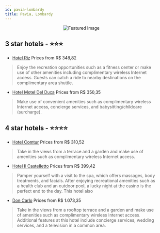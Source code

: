 ```yaml
---
id: pavia-lombardy
title: Pavia, Lombardy
---
```


<center><img src="https://i.travelapi.com/hotels/1000000/910000/907300/907250/095f723c_z.jpg" alt="Featured Image" /></center>


##  3 star hotels - ⭐️⭐️⭐️

-    [Hotel Riz](https://us.hurb.com/hotels/pavia/hotel-riz-JNP-JP126363?cmp=18055) Prices from R$ 348,82
   > Enjoy the recreation opportunities such as a fitness center or make use of other amenities including complimentary wireless Internet access. Guests can catch a ride to nearby destinations on the complimentary area shuttle.
-    [Hotel Motel Del Duca](https://us.hurb.com/hotels/pavia/hotel-motel-del-duca-JNP-JP582371?cmp=18055) Prices from R$ 350,35
   > Make use of convenient amenities such as complimentary wireless Internet access, concierge services, and babysitting/childcare (surcharge).

##  4 star hotels - ⭐️⭐️⭐️⭐️

-    [Hotel Comtur](https://us.hurb.com/hotels/pavia/hotel-comtur-JNP-JP984205?cmp=18055) Prices from R$ 310,52
   > Take in the views from a terrace and a garden and make use of amenities such as complimentary wireless Internet access.
-    [Hotel Il Castelletto](https://us.hurb.com/hotels/pavia/hotel-il-castelletto-JNP-JP975822?cmp=18055) Prices from R$ 399,42
   > Pamper yourself with a visit to the spa, which offers massages, body treatments, and facials. After enjoying recreational amenities such as a health club and an outdoor pool, a lucky night at the casino is the perfect end to the day. This hotel also 
-    [Don Carlo](https://us.hurb.com/hotels/pavia/don-carlo-JNP-JP547738?cmp=18055) Prices from R$ 1.073,35
   > Take in the views from a rooftop terrace and a garden and make use of amenities such as complimentary wireless Internet access. Additional features at this hotel include concierge services, wedding services, and a television in a common area.

